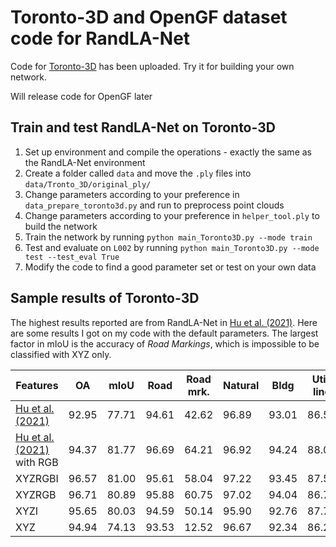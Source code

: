 # Toronto-3D and OpenGF dataset code for RandLA-Net

Code for [Toronto-3D](https://github.com/WeikaiTan/Toronto-3D.git) has been uploaded. Try it for building your own network.

Will release code for OpenGF later

## Train and test RandLA-Net on Toronto-3D
1. Set up environment and compile the operations - exactly the same as the RandLA-Net environment
1. Create a folder called `data` and move the `.ply` files into `data/Tronto_3D/original_ply/`
1. Change parameters according to your preference in `data_prepare_toronto3d.py` and run to preprocess point clouds
1. Change parameters according to your preference in `helper_tool.ply` to build the network
1. Train the network by running `python main_Toronto3D.py --mode train`
1. Test and evaluate on `L002` by running `python main_Toronto3D.py --mode test --test_eval True`
1. Modify the code to find a good parameter set or test on your own data

## Sample results of Toronto-3D
The highest results reported are from RandLA-Net in [Hu et al. (2021)](https://doi.org/10.1109/TPAMI.2021.3083288). Here are some results I got on my code with the default parameters. The largest factor in mIoU is the accuracy of *Road Markings*, which is impossible to be classified with XYZ only.

| Features | OA | mIoU | Road | Road mrk. | Natural | Bldg | Util. line | Pole | Car | Fence |
|----------|----|------|------|-----------|---------|------|------------|------|-----|-------|
| [Hu et al. (2021)](https://doi.org/10.1109/TPAMI.2021.3083288) | 92.95 | 77.71 | 94.61 | 42.62 | 96.89 | 93.01 | 86.51 | 78.07 | 92.85 | 37.12 |
| [Hu et al. (2021)](https://doi.org/10.1109/TPAMI.2021.3083288) with RGB| 94.37 | 81.77 | 96.69 | 64.21 | 96.92 | 94.24 | 88.06 | 77.84 | 93.37 | 42.86 |
|XYZRGBI | 96.57 | 81.00 | 95.61 | 58.04 | 97.22 | 93.45 | 87.58 | 82.64 | 91.06 | 42.39 |
|XYZRGB  | 96.71 | 80.89 | 95.88 | 60.75 | 97.02 | 94.04 | 86.71 | 83.30 | 87.66 | 41.80 |
|XYZI    | 95.65 | 80.03 | 94.59 | 50.14 | 95.90 | 92.76 | 87.70 | 77.77 | 91.10 | 50.30 |
|XYZ     | 94.94 | 74.13 | 93.53 | 12.52 | 96.67 | 92.34 | 86.25 | 80.10 | 88.04 | 43.57 |


